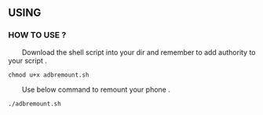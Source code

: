 ## USING

### HOW TO USE ?

&ensp;&ensp;&ensp;&ensp;Download the shell script into your dir and remember to add authority to your script .
```
chmod u+x adbremount.sh
```

&ensp;&ensp;&ensp;&ensp;Use below command to remount your phone .

```
./adbremount.sh
```



